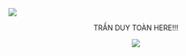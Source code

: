 ![](https://i.imgur.com/u4jgCB5.png)

<div align="center">
    TRẦN DUY TOÀN HERE!!!
</div>

<p align="center">
  <img src="https://i.imgur.com/ViaMUEM.gif">
</p>

